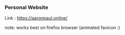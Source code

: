 ### Personal Website 
Link : https://aaronpaul.online/

note: works best on firefox browser (animated favicon :)
